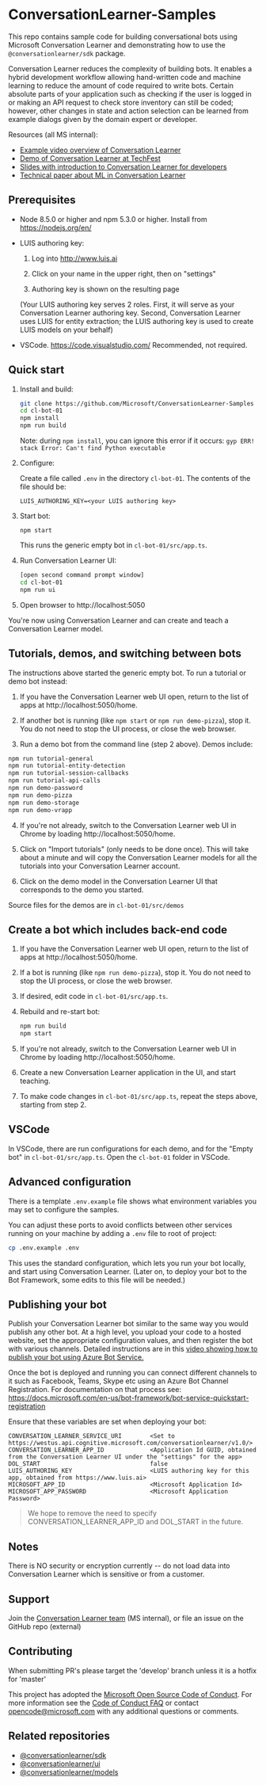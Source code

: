 # ConversationLearner-Samples

This repo contains sample code for building conversational bots using Microsoft Conversation Learner and demonstrating how to use the `@conversationlearner/sdk` package.

Conversation Learner reduces the complexity of building bots.  It enables a hybrid development workflow allowing hand-written code and machine learning to reduce the amount of code required to write bots.  Certain absolute parts of your application such as checking if the user is logged in or making an API request to check store inventory can still be coded; however, other changes in state and action selection can be learned from example dialogs given by the domain expert or developer.

Resources (all MS internal):
- [Example video overview of Conversation Learner](https://microsoft-my.sharepoint.com/:v:/p/jawillia/ESlfaljCPbpPlDzmkAhCQbkBdUxsN33eBOf2RycKMiB-Xw?e=SVFmYA)
- [Demo of Conversation Learner at TechFest](https://resnet.microsoft.com/video/41008)
- [Slides with introduction to Conversation Learner for developers](https://microsoft-my.sharepoint.com/:p:/p/jawillia/Ed63MfYJyFFCkM3pqaFWCLwBcy9yKkucZLITiWXIMj-keA?e=HQQAdV)
- [Technical paper about ML in Conversation Learner](https://microsoft-my.sharepoint.com/:b:/p/jawillia/EU2jGHJXOA5PsfW84bAFnSYB60KvxLL4Wy_L7VNZSg0hOA?e=xg79Hi)

## Prerequisites

- Node 8.5.0 or higher and npm 5.3.0 or higher.  Install from https://nodejs.org/en/
  
- LUIS authoring key:

  1. Log into http://www.luis.ai

  2. Click on your name in the upper right, then on "settings"

  3. Authoring key is shown on the resulting page

  (Your LUIS authoring key serves 2 roles.  First, it will serve as your Conversation Learner authoring key.  Second, Conversation Learner uses LUIS for entity extraction; the LUIS authoring key is used to create LUIS models on your behalf)

- VSCode.  https://code.visualstudio.com/  Recommended, not required.

## Quick start 

1. Install and build:

    ```bash    
    git clone https://github.com/Microsoft/ConversationLearner-Samples cl-bot-01
    cd cl-bot-01
    npm install
    npm run build
    ```

    Note: during `npm install`, you can ignore this error if it occurs: `gyp ERR! stack Error: Can't find Python executable`

2. Configure:

   Create a file called `.env` in the directory `cl-bot-01`.  The contents of the file should be:

   ```
   LUIS_AUTHORING_KEY=<your LUIS authoring key>
   ```

3. Start bot:

    ```
    npm start
    ```

    This runs the generic empty bot in ``cl-bot-01/src/app.ts``.

3. Run Conversation Learner UI:

    ```bash
    [open second command prompt window]
    cd cl-bot-01
    npm run ui
    ```

4. Open browser to http://localhost:5050 

You're now using Conversation Learner and can create and teach a Conversation Learner model.  

## Tutorials, demos, and switching between bots

The instructions above started the generic empty bot.  To run a tutorial or demo bot instead:

1. If you have the Conversation Learner web UI open, return to the list of apps at http://localhost:5050/home.
    
2. If another bot is running (like `npm start` or `npm run demo-pizza`), stop it.  You do not need to stop the UI process, or close the web browser.

3. Run a demo bot from the command line (step 2 above).  Demos include:

  ```bash
  npm run tutorial-general
  npm run tutorial-entity-detection
  npm run tutorial-session-callbacks
  npm run tutorial-api-calls
  npm run demo-password
  npm run demo-pizza
  npm run demo-storage
  npm run demo-vrapp
  ```

4. If you're not already, switch to the Conversation Learner web UI in Chrome by loading http://localhost:5050/home. 

5. Click on "Import tutorials" (only needs to be done once).  This will take about a minute and will copy the Conversation Learner models for all the tutorials into your Conversation Learner account.

6. Click on the demo model in the Conversation Learner UI that corresponds to the demo you started.

Source files for the demos are in `cl-bot-01/src/demos`

## Create a bot which includes back-end code



1. If you have the Conversation Learner web UI open, return to the list of apps at http://localhost:5050/home.
    
2. If a bot is running (like `npm run demo-pizza`), stop it.  You do not need to stop the UI process, or close the web browser.

3. If desired, edit code in `cl-bot-01/src/app.ts`.

4. Rebuild and re-start bot:

    ```bash    
    npm run build
    npm start
    ```

5. If you're not already, switch to the Conversation Learner web UI in Chrome by loading http://localhost:5050/home. 

6. Create a new Conversation Learner application in the UI, and start teaching.

7. To make code changes in `cl-bot-01/src/app.ts`, repeat the steps above, starting from step 2.

## VSCode

In VSCode, there are run configurations for each demo, and for the "Empty bot" in ``cl-bot-01/src/app.ts``.  Open the `cl-bot-01` folder in VSCode.

## Advanced configuration

There is a template `.env.example` file shows what environment variables you may set to configure the samples.

You can adjust these ports to avoid conflicts between other services running on your machine by adding a `.env` file to root of project:

```bash
cp .env.example .env
```

This uses the standard configuration, which lets you run your bot locally, and start using Conversation Learner.  (Later on, to deploy your bot to the Bot Framework, some edits to this file will be needed.)

## Publishing your bot

Publish your Conversation Learner bot similar to the same way you would publish any other bot.  At a high level, you upload your code to a hosted website, set the appropriate configuration values, and then register the bot with various channels.  Detailed instructions are in this [video showing how to publish your bot using Azure Bot Service.](https://aka.ms/conversation-learner-azure-publish)

Once the bot is deployed and running you can connect different channels to it such as Facebook, Teams, Skype etc using an Azure Bot Channel Registration.  For documentation on that process see:  https://docs.microsoft.com/en-us/bot-framework/bot-service-quickstart-registration

Ensure that these variables are set when deploying your bot:

```
CONVERSATION_LEARNER_SERVICE_URI        <Set to https://westus.api.cognitive.microsoft.com/conversationlearner/v1.0/>
CONVERSATION_LEARNER_APP_ID             <Application Id GUID, obtained from the Conversation Learner UI under the "settings" for the app>
DOL_START                               false
LUIS_AUTHORING_KEY      		        <LUIS authoring key for this app, obtained from https://www.luis.ai>
MICROSOFT_APP_ID                        <Microsoft Application Id>
MICROSOFT_APP_PASSWORD                  <Microsoft Application Password>
```

> We hope to remove the need to specify CONVERSATION_LEARNER_APP_ID and DOL_START in the future.
## Notes

There is NO security or encryption currently -- do not load data into Conversation Learner which is sensitive or from a customer.

## Support

Join the [Conversation Learner team](https://microsoft-my.sharepoint.com/:v:/p/jawillia/ESlfaljCPbpPlDzmkAhCQbkBdUxsN33eBOf2RycKMiB-Xw?e=SVFmYA) (MS internal), or file an issue on the GitHub repo (external)

## Contributing

When submitting PR's please target the 'develop' branch unless it is a hotfix for 'master'

This project has adopted the [Microsoft Open Source Code of Conduct](https://opensource.microsoft.com/codeofconduct/). For more information see the [Code of Conduct FAQ](https://opensource.microsoft.com/codeofconduct/faq/) or contact [opencode@microsoft.com](mailto:opencode@microsoft.com) with any additional questions or comments.

## Related repositories

- [@conversationlearner/sdk](https://github.com/Microsoft/ConversationLearner-SDK)
- [@conversationlearner/ui](https://github.com/Microsoft/ConversationLearner-UI)
- [@conversationlearner/models](https://github.com/Microsoft/ConversationLearner-Models)
